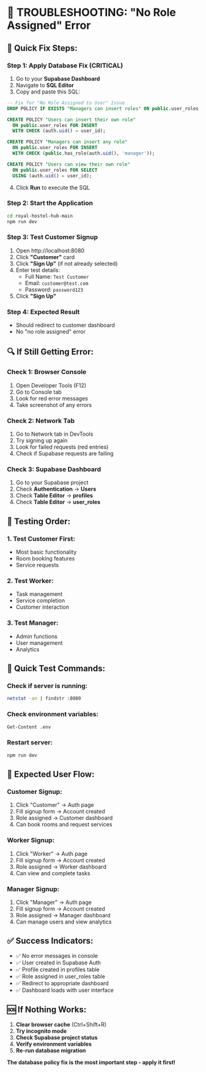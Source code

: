 # 🚨 TROUBLESHOOTING: "No Role Assigned" Error

## 🎯 **Quick Fix Steps:**

### **Step 1: Apply Database Fix (CRITICAL)**
1. Go to your **Supabase Dashboard**
2. Navigate to **SQL Editor**
3. Copy and paste this SQL:

```sql
-- Fix for "No Role Assigned to User" Issue
DROP POLICY IF EXISTS "Managers can insert roles" ON public.user_roles;

CREATE POLICY "Users can insert their own role"
  ON public.user_roles FOR INSERT
  WITH CHECK (auth.uid() = user_id);

CREATE POLICY "Managers can insert any role"
  ON public.user_roles FOR INSERT
  WITH CHECK (public.has_role(auth.uid(), 'manager'));

CREATE POLICY "Users can view their own role"
  ON public.user_roles FOR SELECT
  USING (auth.uid() = user_id);
```

4. Click **Run** to execute the SQL

### **Step 2: Start the Application**
```bash
cd royal-hostel-hub-main
npm run dev
```

### **Step 3: Test Customer Signup**
1. Open http://localhost:8080
2. Click **"Customer"** card
3. Click **"Sign Up"** (if not already selected)
4. Enter test details:
   - Full Name: `Test Customer`
   - Email: `customer@test.com`
   - Password: `password123`
5. Click **"Sign Up"**

### **Step 4: Expected Result**
- Should redirect to customer dashboard
- No "no role assigned" error

## 🔍 **If Still Getting Error:**

### **Check 1: Browser Console**
1. Open Developer Tools (F12)
2. Go to Console tab
3. Look for red error messages
4. Take screenshot of any errors

### **Check 2: Network Tab**
1. Go to Network tab in DevTools
2. Try signing up again
3. Look for failed requests (red entries)
4. Check if Supabase requests are failing

### **Check 3: Supabase Dashboard**
1. Go to your Supabase project
2. Check **Authentication** → **Users**
3. Check **Table Editor** → **profiles**
4. Check **Table Editor** → **user_roles**

## 🧪 **Testing Order:**

### **1. Test Customer First:**
- Most basic functionality
- Room booking features
- Service requests

### **2. Test Worker:**
- Task management
- Service completion
- Customer interaction

### **3. Test Manager:**
- Admin functions
- User management
- Analytics

## 🚀 **Quick Test Commands:**

### **Check if server is running:**
```bash
netstat -an | findstr :8080
```

### **Check environment variables:**
```bash
Get-Content .env
```

### **Restart server:**
```bash
npm run dev
```

## 📱 **Expected User Flow:**

### **Customer Signup:**
1. Click "Customer" → Auth page
2. Fill signup form → Account created
3. Role assigned → Customer dashboard
4. Can book rooms and request services

### **Worker Signup:**
1. Click "Worker" → Auth page
2. Fill signup form → Account created
3. Role assigned → Worker dashboard
4. Can view and complete tasks

### **Manager Signup:**
1. Click "Manager" → Auth page
2. Fill signup form → Account created
3. Role assigned → Manager dashboard
4. Can manage users and view analytics

## ✅ **Success Indicators:**
- ✅ No error messages in console
- ✅ User created in Supabase Auth
- ✅ Profile created in profiles table
- ✅ Role assigned in user_roles table
- ✅ Redirect to appropriate dashboard
- ✅ Dashboard loads with user interface

## 🆘 **If Nothing Works:**
1. **Clear browser cache** (Ctrl+Shift+R)
2. **Try incognito mode**
3. **Check Supabase project status**
4. **Verify environment variables**
5. **Re-run database migration**

**The database policy fix is the most important step - apply it first!**
